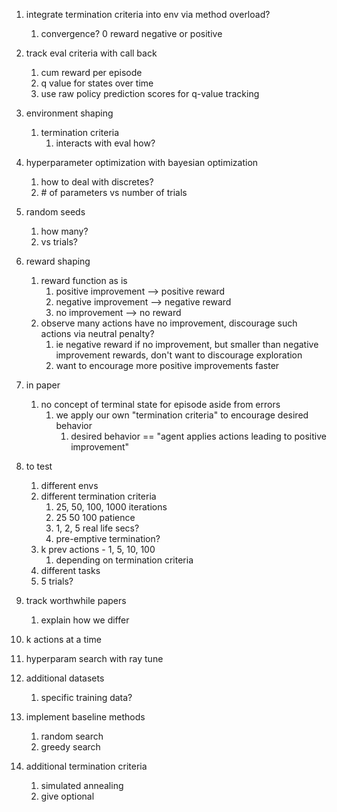 1. integrate termination criteria into env via method overload?
    1. convergence? 0 reward negative or positive
   
1. track eval criteria with call back
    1. cum reward per episode    
    1. q value for states over time
    1. use raw policy prediction scores for q-value tracking
   
1. environment shaping
   1. termination criteria    
      1. interacts with eval how?
   
1. hyperparameter optimization with bayesian optimization
   1. how to deal with discretes?
   1. \# of parameters vs number of trials
   
1. random seeds
   1. how many? 
   1. vs trials?
   
1. reward shaping
   1. reward function as is 
      1. positive improvement --> positive reward
      1. negative improvement --> negative reward
      1. no improvement --> no reward
   1. observe many actions have no improvement, discourage such actions via neutral penalty?
      1. ie negative reward if no improvement, but smaller than negative improvement rewards, don't want to discourage
         exploration
      1. want to encourage more positive improvements faster
   
1. in paper
   1. no concept of terminal state for episode aside from errors
      1. we apply our own "termination criteria" to encourage desired behavior
         1. desired behavior == "agent applies actions leading to positive improvement"
   
1. to test
   1. different envs
   1. different termination criteria
      1. 25, 50, 100, 1000 iterations
      1. 25 50 100 patience
      1. 1, 2, 5 real life secs?
      1. pre-emptive termination?
   1. k prev actions - 1, 5, 10, 100
      1. depending on termination criteria
   1. different tasks
   1. 5 trials?
   
1. track worthwhile papers
   1. explain how we differ
1. k actions at a time
1. hyperparam search with ray tune  
1. additional datasets
   1. specific training data?
1. implement baseline methods
   1. random search
   1. greedy search
1. additional termination criteria
   1. simulated annealing
   1. give optional 